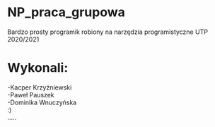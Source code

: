 # NP_praca_grupowa
Bardzo prosty programik robiony na narzędzia programistyczne UTP 2020/2021
 
# Wykonali:
-Kacper Krzyżniewski  
-Paweł Pauszek  
-Dominika Wnuczyńska  
:)  
.....

